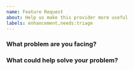 ```yaml
---
name: Feature Request
about: Help us make this provider more useful
labels: enhancement,needs:triage
---
```


<!--
Thank you for helping to improve this provider!

Please be sure to search for open issues before raising a new one. We use issues
for bug reports and feature requests.
-->

### What problem are you facing?

<!--
Please tell us a little about your use case - it's okay if it's hypothetical!
Leading with this context helps frame the feature request, so we can ensure we
implement it sensibly.
--->

### What could help solve your problem?

<!--
Let us know how you think could help with your use case. 
-->
